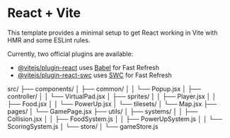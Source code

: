 # React + Vite

This template provides a minimal setup to get React working in Vite with HMR and some ESLint rules.

Currently, two official plugins are available:

- [@vitejs/plugin-react](https://github.com/vitejs/vite-plugin-react/blob/main/packages/plugin-react/README.md) uses [Babel](https://babeljs.io/) for Fast Refresh
- [@vitejs/plugin-react-swc](https://github.com/vitejs/vite-plugin-react-swc) uses [SWC](https://swc.rs/) for Fast Refresh

src/
├── components/
│ ├── common/
│ │ └── Popup.jsx
│ ├── controller/
│ │ └── VirtualPad.jsx
│ ├── sprites/
│ │ ├── Player.jsx
│ │ ├── Food.jsx
│ │ └── PowerUp.jsx
│ └── tilesets/
│ └── Map.jsx
├── pages/
│ └── GamePage.jsx
├── utils/
│ ├── systems/
│ │ ├── Collision.jsx
│ │ ├── FoodSystem.js
│ │ ├── PowerUpSystem.js
│ │ └── ScoringSystem.js
│ └── store/
│ └── gameStore.js
